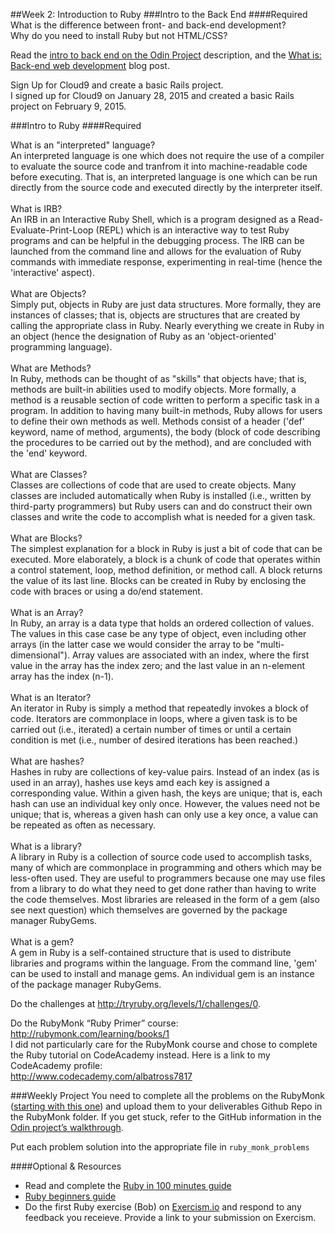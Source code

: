 ##Week 2: Introduction to Ruby
###Intro to the Back End
####Required
What is the difference between front- and back-end development?<br>
Why do you need to install Ruby but not HTML/CSS?

Read the [intro to back end on the Odin Project](http://www.theodinproject.com/web-development-101/introduction-to-the-back-end) description, and the [What is: Back-end web development](http://blog.generalassemb.ly/what-is-back-end-web-development/) blog post.

Sign Up for Cloud9 and create a basic Rails project.<br>I signed up for Cloud9 on January 28, 2015 and created a basic Rails project on February 9, 2015.<br>

###Intro to Ruby
####Required

What is an "interpreted" language?<br>An interpreted language is one which does not require the use of a compiler to evaluate the source code and tranfrom it into machine-readable code before executing.  That is, an interpreted language is one which can be run directly from the source code and executed directly by the interpreter itself.<br><br>
What is IRB?<br>An IRB in an Interactive Ruby Shell, which is a program designed as a Read-Evaluate-Print-Loop (REPL) which is an interactive way to test Ruby programs and can be helpful in the debugging process.  The IRB can be launched from the command line and allows for the evaluation of Ruby commands with immediate response, experimenting in real-time (hence the 'interactive' aspect).<br><br>
What are Objects?<br>Simply put, objects in Ruby are just data structures.  More formally, they are instances of classes; that is, objects are structures that are created by calling the appropriate class in Ruby.  Nearly everything we create in Ruby in an object (hence the designation of Ruby as an 'object-oriented' programming language).<br><br>
What are Methods?<br>In Ruby, methods can be thought of as "skills" that objects have; that is, methods are built-in abilities used to modify objects.  More formally, a method is a reusable section of code written to perform a specific task in a program.  In addition to having many built-in methods, Ruby allows for users to define their own methods as well.  Methods consist of a header ('def' keyword, name of method, arguments), the body (block of code describing the procedures to be carried out by the method), and are concluded with the 'end' keyword.<br><br>
What are Classes?<br>Classes are collections of code that are used to create objects.  Many classes are included automatically when Ruby is installed (i.e., written by third-party programmers) but Ruby users can and do construct their own classes and write the code to accomplish what is needed for a given task.<br><br>
What are Blocks?<br>The simplest explanation for a block in Ruby is just a bit of code that can be executed.  More elaborately, a block is a chunk of code that operates within a control statement, loop, method definition, or method call. A block returns the value of its last line. Blocks can be created in Ruby by enclosing the code with braces or using a do/end statement.<br><br> 
What is an Array?<br>In Ruby, an array is a data type that holds an ordered collection of values.  The values in this case case be any type of object, even including other arrays (in the latter case we would consider the array to be "multi-dimensional").  Array values are associated with an index, where the first value in the array has the index zero; and the last value in an n-element array has the index (n-1).<br><br>
What is an Iterator?<br>An iterator in Ruby is simply a method that repeatedly invokes a block of code.  Iterators are commonplace in loops, where a given task is to be carried out (i.e., iterated) a certain number of times or until a certain condition is met (i.e., number of desired iterations has been reached.)<br><br>
What are hashes?<br>Hashes in ruby are collections of key-value pairs.  Instead of an index (as is used in an array), hashes use keys amd each key is assigned a corresponding value.  Within a given hash, the keys are unique; that is, each hash can use an individual key only once.  However, the values need not be unique; that is, whereas a given hash  can only use a key once, a value can be repeated as often as necessary.<br><br>
What is a library?<br>A library in Ruby is a collection of source code used to accomplish tasks, many of which are commonplace in programming and others which may be less-often used.  They are useful to programmers because one may use files from a library to do what they need to get done rather than having to write the code themselves.  Most libraries are released in the form of a gem (also see next question) which themselves are governed by the package manager RubyGems.<br>  
What is a gem?<br>A gem in Ruby is a self-contained structure that is used to distribute libraries and programs within the language.  From the command line, 'gem' can be used to install and manage gems.  An individual gem is an instance of the package manager RubyGems.<br>

Do the challenges at http://tryruby.org/levels/1/challenges/0.

Do the RubyMonk “Ruby Primer” course: http://rubymonk.com/learning/books/1<br>I did not particularly care for the RubyMonk course and chose to complete the Ruby tutorial on CodeAcademy instead.  Here is a link to my CodeAcademy profile:<br>http://www.codecademy.com/albatross7817<br>

###Weekly Project
You need to complete all the problems on the RubyMonk ([starting with this one](http://rubymonk.com/learning/books/1-ruby-primer/problems/9-calculator)) and upload them to your deliverables Github Repo in the RubyMonk folder. If you get stuck, refer to the GitHub information in the [Odin project’s walkthrough](http://www.theodinproject.com/web-development-101/html-css).

Put each problem solution into the appropriate file in `ruby_monk_problems`

####Optional & Resources
 - Read and complete the [Ruby in 100 minutes guide](http://tutorials.jumpstartlab.com/projects/ruby\_in\_100_minutes.html)
 - [Ruby beginners guide](https://hackhands.com/beginners-guide-ruby/)
 - Do the first Ruby exercise (Bob) on [Exercism.io](http://exercism.io/) and respond to any
   feedback you receieve.  Provide a link to your submission on
   Exercism.

